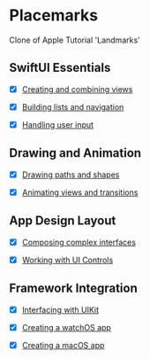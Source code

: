 # Placemarks
Clone of Apple Tutorial 'Landmarks'

## SwiftUI Essentials
- [x] [Creating and combining views](https://developer.apple.com/tutorials/swiftui/creating-and-combining-views)

- [x] [Building lists and navigation](https://developer.apple.com/tutorials/swiftui/building-lists-and-navigation)

- [x] [Handling user input](https://developer.apple.com/tutorials/swiftui/handling-user-input)

## Drawing and Animation
- [x] [Drawing paths and shapes](https://developer.apple.com/tutorials/swiftui/drawing-paths-and-shapes)

- [x] [Animating views and transitions](https://developer.apple.com/tutorials/swiftui/animating-views-and-transitions)

## App Design Layout
- [x] [Composing complex interfaces](https://developer.apple.com/tutorials/swiftui/composing-complex-interfaces)

- [x] [Working with UI Controls](https://developer.apple.com/tutorials/swiftui/working-with-ui-controls)

## Framework Integration
- [x] [Interfacing with UIKit](https://developer.apple.com/tutorials/swiftui/interfacing-with-uikit)

- [x] [Creating a watchOS app](https://developer.apple.com/tutorials/swiftui/creating-a-watchos-app)

- [x] [Creating a macOS app](https://developer.apple.com/tutorials/swiftui/creating-a-macos-app)